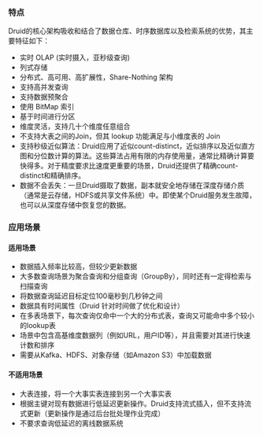 ### 特点

Druid的核心架构吸收和结合了数据仓库、时序数据库以及检索系统的优势，其主要特征如下：

* 实时 OLAP (实时摄入，亚秒级查询)
* 列式存储
* 分布式、高可用、高扩展性，Share-Nothing 架构
* 支持高并发查询
* 支持数据预聚合
* 使用 BitMap 索引
* 基于时间进行分区
* 维度灵活，支持几十个维度任意组合
* 不支持大表之间的Join，但其 lookup 功能满足与小维度表的 Join
* 支持秒级近似算法：Druid应用了近似count-distinct，近似排序以及近似直方图和分位数计算的算法。这些算法占用有限的内存使用量，通常比精确计算要快得多。对于精度要求比速度更重要的场景，Druid还提供了精确count-distinct和精确排序。
* 数据不会丢失：一旦Druid摄取了数据，副本就安全地存储在深度存储介质（通常是云存储，HDFS或共享文件系统）中。即使某个Druid服务发生故障，也可以从深度存储中恢复您的数据。

### 应用场景

#### 适用场景

* 数据插入频率比较高，但较少更新数据
* 大多数查询场景为聚合查询和分组查询（GroupBy），同时还有一定得检索与扫描查询
* 将数据查询延迟目标定位100毫秒到几秒钟之间
* 数据具有时间属性（Druid 针对时间做了优化和设计）
* 在多表场景下，每次查询仅命中一个大的分布式表，查询又可能命中多个较小的lookup表
* 场景中包含高基维度数据列（例如URL，用户ID等），并且需要对其进行快速计数和排序
* 需要从Kafka、HDFS、对象存储（如Amazon S3）中加载数据

#### 不适用场景

* 大表连接，将一个大事实表连接到另一个大事实表
* 根据主键对现有数据进行低延迟更新操作。Druid支持流式插入，但不支持流式更新（更新操作是通过后台批处理作业完成）
* 不要求查询低延迟的离线数据系统

